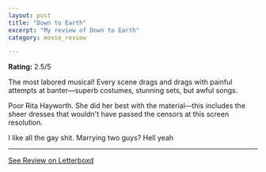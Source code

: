 ```yaml
---
layout: post
title: "Down to Earth"
excerpt: "My review of Down to Earth"
category: movie_review

---
```


**Rating:** 2.5/5

The most labored musical! Every scene drags and drags with painful attempts at banter—superb costumes, stunning sets, but awful songs.

Poor Rita Hayworth. She did her best with the material—this includes the sheer dresses that wouldn't have passed the censors at this screen resolution.

I like all the gay shit. Marrying two guys? Hell yeah

<hr>

[See Review on Letterboxd](https://boxd.it/8QIjeL)
